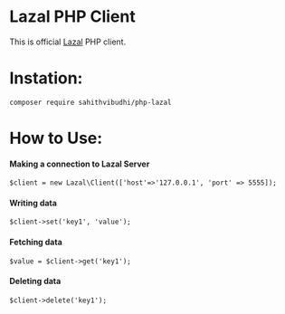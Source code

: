 # Lazal PHP Client

This is official [Lazal](https://github.com/sahithvibudhi/lazal) PHP client.

# Instation:

```
composer require sahithvibudhi/php-lazal
```

# How to Use:

#### Making a connection to Lazal Server

```
$client = new Lazal\Client(['host'=>'127.0.0.1', 'port' => 5555]);
```

#### Writing data

```
$client->set('key1', 'value');
```

#### Fetching data

```
$value = $client->get('key1');
```

#### Deleting data

```
$client->delete('key1');
```